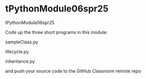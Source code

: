 # tPythonModule06spr25
tPythonModule06spr25

Code up the three short programs in this module:

sampleClass.py

lifecycle.py

inheritance.py

and push your source code to the GitHub Classroom remote repo
